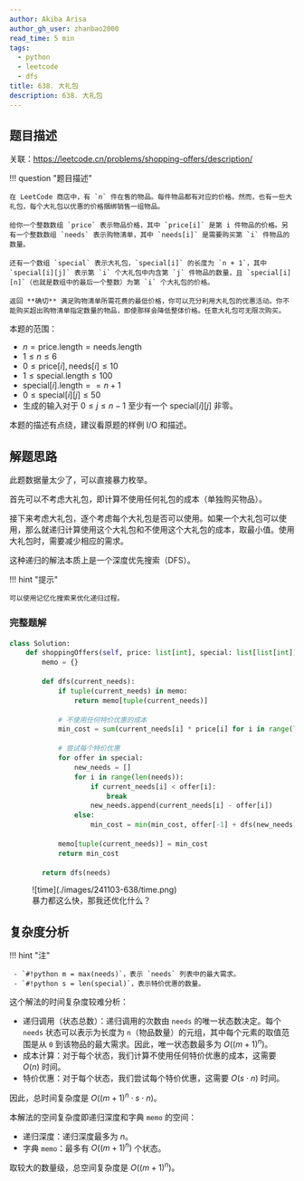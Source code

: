 ```yaml
---
author: Akiba Arisa
author_gh_user: zhanbao2000
read_time: 5 min
tags:
  - python
  - leetcode
  - dfs
title: 638. 大礼包
description: 638. 大礼包
---
```


## 题目描述

关联：https://leetcode.cn/problems/shopping-offers/description/

!!! question "题目描述"

    在 LeetCode 商店中，有 `n` 件在售的物品。每件物品都有对应的价格。然而，也有一些大礼包，每个大礼包以优惠的价格捆绑销售一组物品。
    
    给你一个整数数组 `price` 表示物品价格，其中 `price[i]` 是第 i 件物品的价格。另有一个整数数组 `needs` 表示购物清单，其中 `needs[i]` 是需要购买第 `i` 件物品的数量。
    
    还有一个数组 `special` 表示大礼包，`special[i]` 的长度为 `n + 1`，其中 `special[i][j]` 表示第 `i` 个大礼包中内含第 `j` 件物品的数量，且 `special[i][n]`（也就是数组中的最后一个整数）为第 `i` 个大礼包的价格。
    
    返回 **确切** 满足购物清单所需花费的最低价格，你可以充分利用大礼包的优惠活动。你不能购买超出购物清单指定数量的物品，即使那样会降低整体价格。任意大礼包可无限次购买。

本题的范围：

 - $n = \text{price.length} = \text{needs.length}$
 - $1 \leq n \leq 6$
 - $0 \leq \text{price}[i], \text{needs}[i] \leq 10$
 - $1 \leq \text{special.length} \leq 100$
 - $\text{special}[i].\text{length} == n + 1$
 - $0 \leq \text{special}[i][j] \leq 50$
 - 生成的输入对于 $0 \leq j \leq n - 1$ 至少有一个 $\text{special}[i][j]$ 非零。

本题的描述有点绕，建议看原题的样例 I/O 和描述。

## 解题思路

此题数据量太少了，可以直接暴力枚举。

首先可以不考虑大礼包，即计算不使用任何礼包的成本（单独购买物品）。

接下来考虑大礼包，逐个考虑每个大礼包是否可以使用。如果一个大礼包可以使用，那么就递归计算使用这个大礼包和不使用这个大礼包的成本，取最小值。使用大礼包时，需要减少相应的需求。

这种递归的解法本质上是一个深度优先搜索（DFS）。

!!! hint "提示"
    
    可以使用记忆化搜索来优化递归过程。

### 完整题解

```python
class Solution:
    def shoppingOffers(self, price: list[int], special: list[list[int]], needs: list[int]) -> int:
        memo = {}

        def dfs(current_needs):
            if tuple(current_needs) in memo:
                return memo[tuple(current_needs)]

            # 不使用任何特价优惠的成本
            min_cost = sum(current_needs[i] * price[i] for i in range(len(needs)))

            # 尝试每个特价优惠
            for offer in special:
                new_needs = []
                for i in range(len(needs)):
                    if current_needs[i] < offer[i]:
                        break
                    new_needs.append(current_needs[i] - offer[i])
                else:
                    min_cost = min(min_cost, offer[-1] + dfs(new_needs))

            memo[tuple(current_needs)] = min_cost
            return min_cost

        return dfs(needs)
```

<figure markdown>
  ![time](./images/241103-638/time.png)
  <figcaption>暴力都这么快，那我还优化什么？</figcaption>
</figure>

## 复杂度分析

!!! hint "注"

     - `#!python m = max(needs)`，表示 `needs` 列表中的最大需求。
     - `#!python s = len(special)`，表示特价优惠的数量。

这个解法的时间复杂度较难分析：

 - 递归调用（状态总数）：递归调用的次数由 `needs` 的唯一状态数决定。每个 `needs` 状态可以表示为长度为 `n`（物品数量）的元组，其中每个元素的取值范围是从 `0` 到该物品的最大需求。因此，唯一状态数最多为 $O((m + 1)^n)$。
 - 成本计算：对于每个状态，我们计算不使用任何特价优惠的成本，这需要 $O(n)$ 时间。
 - 特价优惠：对于每个状态，我们尝试每个特价优惠，这需要 $O(s \cdot n)$ 时间。

因此，总时间复杂度是 $O((m + 1)^n \cdot s \cdot n)$。

本解法的空间复杂度即递归深度和字典 `memo` 的空间：

 - 递归深度：递归深度最多为 $n$。
 - 字典 `memo`：最多有 $O((m + 1)^n)$ 个状态。

取较大的数量级，总空间复杂度是 $O((m + 1)^n)$。
